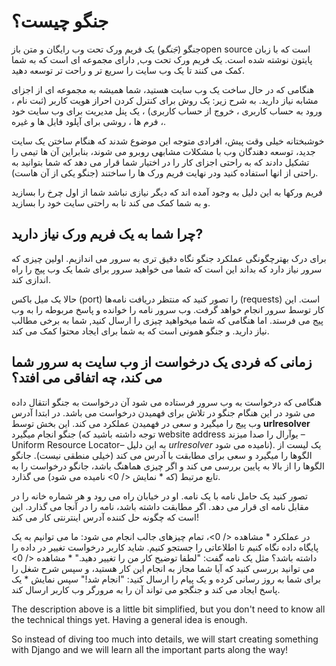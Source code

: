 # جنگو چیست؟

جنگو (*جَنگو*) یک فریم ورک تحت وب رایگان و متن بازopen source است که با زبان پایتون نوشته شده است. یک فریم ورک تحت وب, دارای مجموعه ای است که به شما کمک می کنند تا یک وب سایت را سریع تر و راحت تر توسعه دهید.

هنگامی که در حال ساخت یک وب سایت هستید، شما همیشه به مجموعه ای از اجزای مشابه نیاز دارید. به شرح زیر: یک روش برای کنترل کردن احراز هویت کاربر (ثبت نام ، ورود به حساب کاربری ، خروج از حساب کاربری) ، یک پنل مدیریت برای وب سایت خود ، فرم ها ، روشی برای آپلود فایل ها و غیره.

خوشبختانه خیلی وقت پیش، افرادی متوجه این موضوع شدند که هنگام ساختن یک سایت جدید، توسعه دهندگان وب با مشکلات مشابهی روبرو می شوند، بنابراین آن ها تیمی را تشکیل دادند که به راحتی اجزای کار را در اختیار شما قرار می دهد که شما بتوانید به راحتی از انها استفاده کنید ودر نهایت فریم ورک ها را ساختند (جنگو یکی از آن هاست).

فریم ورکها به این دلیل به وجود آمده اند که دیگر نیازی نباشد شما از اول چرخ را بسازید و به شما کمک می کند تا به راحتی سایت خود را بسازید.

## چرا شما به یک فریم ورک نیاز دارید?

برای درک بهترچگونگی عملکرد جنگو نگاه دقیق تری به سرور می اندازیم. اولین چیزی که سرور نیاز دارد که بداند این است که شما می خواهید سرور برای شما یک وب پیج را راه اندازی کند.

حالا یک میل باکس (port) را تصور کنید که منتظر دریافت نامه‌ها (requests) است. این کار توسط سرور انجام خواهد گرفت. وب سرور نامه را خوانده و پاسخ مربوطه را به وب پیج می فرستد. اما هنگامی که شما میخواهید چیزی را ارسال کنید, شما به برخی مطالب نیاز دارید. و جنگو همونی است که به شما برای ایجاد محتوا کمک می کند.

## زمانی که فردی یک درخواست از وب سایت به سرور شما می کند، چه اتفاقی می افتد؟

هنگامی که درخواست به وب سرور فرستاده می شود آن درخواست به جنگو انتقال داده می شود در این هنگام جنگو در تلاش برای فهمیدن درخواست می باشد. در ابتدا آدرس وب پیج را میگیرد و سعی در فهمیدن عملکرد می کند. این بخش توسط **urlresolver** جنگو انجام میگیرد (توجه داشته باشید که website address یوآرال را صدا میزند – Uniform Resource Locator– به این دلیل *urlresolver* نامیده می شود). یک لیست از الگوها را میگیرد و سعی برای مطابقت با آدرس می کند (خیلی منطقی نیست). جانگو الگوها را از بالا به پایین بررسی می کند و اگر چیزی هماهنگ باشد، جانگو درخواست را به تابع مرتبط (که * نمایش </ 0> نامیده می شود) می گذارد.</p> 

تصور کنید یک حامل نامه با یک نامه. او در خیابان راه می رود و هر شماره خانه را در مقابل نامه ای قرار می دهد. اگر مطابقت داشته باشد، نامه را در آنجا می گذارد. این است که چگونه حل کننده آدرس اینترنتی کار می کند!

در عملکرد * مشاهده </ 0>، تمام چیزهای جالب انجام می شود: ما می توانیم به یک پایگاه داده نگاه کنیم تا اطلاعاتی را جستجو کنیم. شاید کاربر درخواست تغییر در داده را داشته باشد؟ مثل یک نامه گفت: "لطفا توضیح کار من را تغییر دهید." * مشاهده </ 0> می توانید بررسی کنید که آیا شما مجاز به انجام این کار هستید، و سپس شرح شغل را برای شما به روز رسانی کرده و یک پیام را ارسال کنید: "انجام شد!" سپس نمایش * یک پاسخ ایجاد می کند و جنگجو می تواند آن را به مرورگر وب کاربر ارسال کند.</p> 

The description above is a little bit simplified, but you don't need to know all the technical things yet. Having a general idea is enough.

So instead of diving too much into details, we will start creating something with Django and we will learn all the important parts along the way!